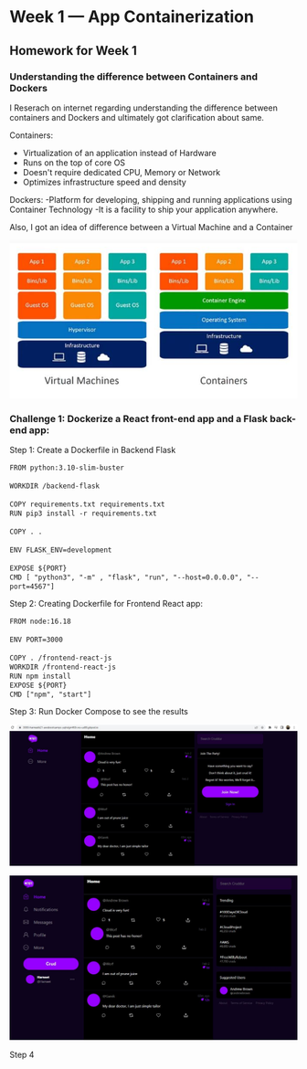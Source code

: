 # Week 1 — App Containerization

## Homework for Week 1


### Understanding the difference between Containers and Dockers

I Reserach on internet regarding understanding the difference between containers and Dockers and ultimately got clarification about same. 

Containers: 
- Virtualization of an application instead of Hardware
- Runs on the top of core OS
- Doesn't require dedicated CPU, Memory or Network
- Optimizes infrastructure speed and density

Dockers: 
-Platform for developing, shipping and running applications using Container Technology
-It is a facility to ship your application anywhere.

Also, I got an idea of difference between a Virtual Machine and a Container

![VM vs Containers](assets/Week1VMandcontainers.JPG)


### Challenge 1: Dockerize a React front-end app and a Flask back-end app: 

Step 1: Create a Dockerfile in Backend Flask

```
FROM python:3.10-slim-buster

WORKDIR /backend-flask

COPY requirements.txt requirements.txt
RUN pip3 install -r requirements.txt

COPY . .

ENV FLASK_ENV=development

EXPOSE ${PORT}
CMD [ "python3", "-m" , "flask", "run", "--host=0.0.0.0", "--port=4567"]

```

Step 2: Creating Dockerfile for Frontend React app:

```
FROM node:16.18

ENV PORT=3000

COPY . /frontend-react-js
WORKDIR /frontend-react-js
RUN npm install
EXPOSE ${PORT}
CMD ["npm", "start"]

```
Step 3: Run Docker Compose to see the results 

![Proof of Frontend connected with Backend](assets/Week1FrontandBackend.JPG)

![Proof of Sign Up as a New User : Harneet](assets/Week1joinnow.JPG)

Step 4

